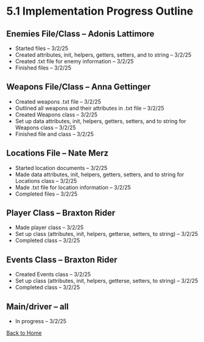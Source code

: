 # 5.1 Implementation Progress Outline

## Enemies File/Class – Adonis Lattimore

- Started files – 3/2/25
- Created attributes, init, helpers, getters, setters, and to string – 3/2/25
- Created .txt file for enemy information – 3/2/25
- Finished files – 3/2/25

## Weapons File/Class – Anna Gettinger

- Created weapons .txt file – 3/2/25
- Outlined all weapons and their attributes in .txt file – 3/2/25
- Created Weapons class – 3/2/25
-	Set up data attributes, init, helpers, getters, setters, and to string for Weapons class – 3/2/25
-	Finished file and class – 3/2/25

## Locations File – Nate Merz

- Started location documents – 3/2/25
- Made data attributes, init, helpers, getters, setters, and to string for Locations class – 3/2/25
-	Made .txt file for location information – 3/2/25
- Completed files – 3/2/25 

## Player Class – Braxton Rider
- Made player class – 3/2/25
- Set up class (attributes, init, helpers, getterse, setters, to string) – 3/2/25
- Completed class – 3/2/25

## Events Class – Braxton Rider 

- Created Events class – 3/2/25
- Set up class (attributes, init, helpers, getterse, setters, to string) – 3/2/25
- Completed class – 3/2/25

## Main/driver – all 
- In progress – 3/2/25 

[Back to Home](https://github.com/SirRexOfRider/CYBR404-UNK-Oregon-Trail)

